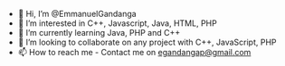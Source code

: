 - 👋 Hi, I’m @EmmanuelGandanga
- 👀 I’m interested in C++, Javascript, Java, HTML, PHP 
- 🌱 I’m currently learning Java, PHP and C++
- 💞️ I’m looking to collaborate on any project with C++, JavaScript, PHP
- 📫 How to reach me - Contact me on egandangap@gmail.com

<!---
EmmanuelGandanga/EmmanuelGandanga is a ✨ special ✨ repository because its `README.md` (this file) appears on your GitHub profile.
You can click the Preview link to take a look at your changes.
--->
